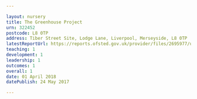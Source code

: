 ```yaml
---

layout: nursery
title: The Greenhouse Project
urn: 322452
postcode: L8 0TP
address: Tiber Street Site, Lodge Lane, Liverpool, Merseyside, L8 0TP
latestReportUrl: https://reports.ofsted.gov.uk/provider/files/2695977/urn/322452.pdf
teaching: 1
development: 1
leadership: 1
outcomes: 1
overall: 1
date: 01 April 2018 
datePublish: 24 May 2017

---
```

